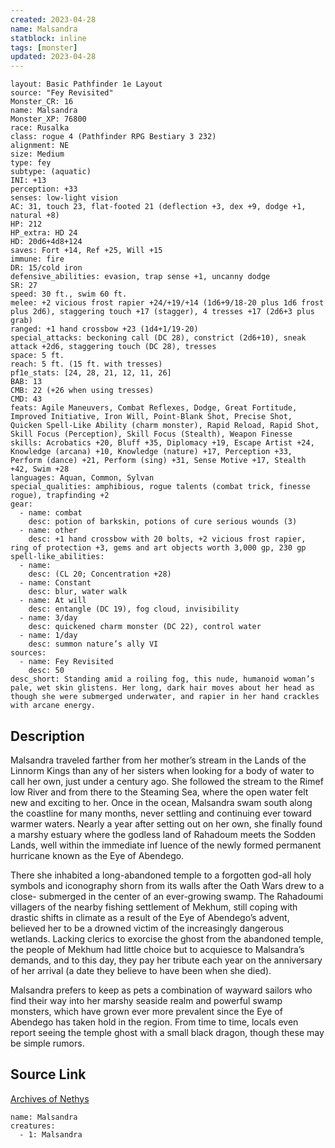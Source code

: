 ```yaml
---
created: 2023-04-28
name: Malsandra
statblock: inline
tags: [monster]
updated: 2023-04-28
---
```

```statblock
layout: Basic Pathfinder 1e Layout
source: "Fey Revisited"
Monster_CR: 16
name: Malsandra
Monster_XP: 76800
race: Rusalka
class: rogue 4 (Pathfinder RPG Bestiary 3 232)
alignment: NE
size: Medium
type: fey
subtype: (aquatic)
INI: +13
perception: +33
senses: low-light vision
AC: 31, touch 23, flat-footed 21 (deflection +3, dex +9, dodge +1, natural +8)
HP: 212
HP_extra: HD 24
HD: 20d6+4d8+124
saves: Fort +14, Ref +25, Will +15
immune: fire
DR: 15/cold iron
defensive_abilities: evasion, trap sense +1, uncanny dodge
SR: 27
speed: 30 ft., swim 60 ft.
melee: +2 vicious frost rapier +24/+19/+14 (1d6+9/18-20 plus 1d6 frost plus 2d6), staggering touch +17 (stagger), 4 tresses +17 (2d6+3 plus grab)
ranged: +1 hand crossbow +23 (1d4+1/19-20)
special_attacks: beckoning call (DC 28), constrict (2d6+10), sneak attack +2d6, staggering touch (DC 28), tresses
space: 5 ft.
reach: 5 ft. (15 ft. with tresses)
pf1e_stats: [24, 28, 21, 12, 11, 26]
BAB: 13
CMB: 22 (+26 when using tresses)
CMD: 43
feats: Agile Maneuvers, Combat Reflexes, Dodge, Great Fortitude, Improved Initiative, Iron Will, Point-Blank Shot, Precise Shot, Quicken Spell-Like Ability (charm monster), Rapid Reload, Rapid Shot, Skill Focus (Perception), Skill Focus (Stealth), Weapon Finesse
skills: Acrobatics +20, Bluff +35, Diplomacy +19, Escape Artist +24, Knowledge (arcana) +10, Knowledge (nature) +17, Perception +33, Perform (dance) +21, Perform (sing) +31, Sense Motive +17, Stealth +42, Swim +28
languages: Aquan, Common, Sylvan
special_qualities: amphibious, rogue talents (combat trick, finesse rogue), trapfinding +2
gear:
  - name: combat
    desc: potion of barkskin, potions of cure serious wounds (3)
  - name: other
    desc: +1 hand crossbow with 20 bolts, +2 vicious frost rapier, ring of protection +3, gems and art objects worth 3,000 gp, 230 gp
spell-like_abilities:
  - name:
    desc: (CL 20; Concentration +28)
  - name: Constant
    desc: blur, water walk
  - name: At will
    desc: entangle (DC 19), fog cloud, invisibility
  - name: 3/day
    desc: quickened charm monster (DC 22), control water
  - name: 1/day
    desc: summon nature’s ally VI
sources:
  - name: Fey Revisited
    desc: 50
desc_short: Standing amid a roiling fog, this nude, humanoid woman’s pale, wet skin glistens. Her long, dark hair moves about her head as though she were submerged underwater, and rapier in her hand crackles with arcane energy. 
```
## Description
Malsandra traveled farther from her mother’s stream in the Lands of the Linnorm Kings than any of her sisters when looking for a body of water to call her own, just under a century ago. She followed the stream to the Rimef low River and from there to the Steaming Sea, where the open water felt new and exciting to her. Once in the ocean, Malsandra swam south along the coastline for many months, never settling and continuing ever toward warmer waters. Nearly a year after setting out on her own, she finally found a marshy estuary where the godless land of Rahadoum meets the Sodden Lands, well within the immediate inf luence of the newly formed permanent hurricane known as the Eye of Abendego. 

There she inhabited a long-abandoned temple to a forgotten god-all holy symbols and iconography shorn from its walls after the Oath Wars drew to a close- submerged in the center of an ever-growing swamp. The Rahadoumi villagers of the nearby fishing settlement of Mekhum, still coping with drastic shifts in climate as a result of the Eye of Abendego’s advent, believed her to be a drowned victim of the increasingly dangerous wetlands. Lacking clerics to exorcise the ghost from the abandoned temple, the people of Mekhum had little choice but to acquiesce to Malsandra’s demands, and to this day, they pay her tribute each year on the anniversary of her arrival (a date they believe to have been when she died). 

Malsandra prefers to keep as pets a combination of wayward sailors who find their way into her marshy seaside realm and powerful swamp monsters, which have grown ever more prevalent since the Eye of Abendego has taken hold in the region. From time to time, locals even report seeing the temple ghost with a small black dragon, though these may be simple rumors.
## Source Link
[Archives of Nethys](https://aonprd.com/MonsterDisplay.aspx?ItemName=Malsandra)
```encounter-table
name: Malsandra
creatures:
  - 1: Malsandra
```
